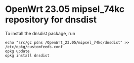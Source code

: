 OpenWrt 23.05 mipsel_74kc repository for dnsdist
========

To install the dnsdist package, run

```
echo "src/gz pdns /OpenWrt_23.05/mipsel_74kc/dnsdist" >> /etc/opkg/customfeeds.conf
opkg update
opkg install dnsdist
```
